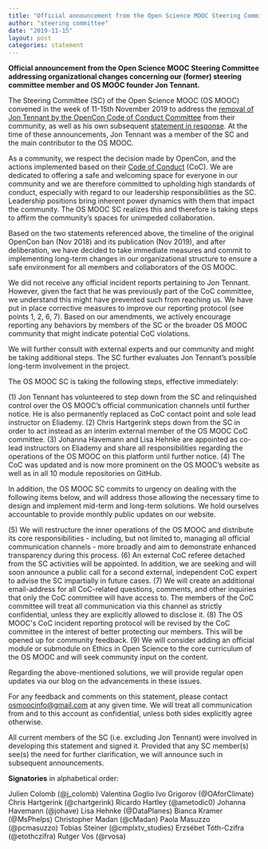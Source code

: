 ```yaml
---
title: "Official announcement from the Open Science MOOC Steering Committee addressing organizational changes concerning our (former) steering committee member and OS MOOC founder Jon Tennant"
author: "steering committee"
date: "2019-11-15"
layout: post
categories: statement
---
```


**Official announcement from the Open Science MOOC Steering Committee addressing organizational changes concerning our (former) steering committee member and OS MOOC founder Jon Tennant.**

The Steering Committee (SC) of the Open Science MOOC (OS MOOC) convened in the week of 11-15th November 2019 to address the [removal of Jon Tennant by the OpenCon Code of Conduct Committee](https://www.opencon2018.org/statement_from_the_opencon_code_of_conduct_committee_regarding_jon_tennant) from their community, as well as his own subsequent [statement in response](http://fossilsandshit.com/response-to-opencon-statement/). At the time of these announcements, Jon Tennant was a member of the SC and the main contributor to the OS MOOC.

As a community, we respect the decision made by OpenCon, and the actions implemented based on their [Code of Conduct](https://www.opencon2018.org/code_of_conduct) (CoC). We are dedicated to offering a safe and welcoming space for everyone in our community and we are therefore committed to upholding high standards of conduct, especially with regard to our leadership responsibilities as the SC. Leadership positions bring inherent power dynamics with them that impact the community. The OS MOOC SC realizes this and therefore is taking steps to affirm the community’s spaces for unimpeded collaboration.

Based on the two statements referenced above, the timeline of the original OpenCon ban (Nov 2018) and its publication (Nov 2019), and after deliberation, we have decided to take immediate measures and commit to implementing long-term changes in our organizational structure to ensure a safe environment for all members and collaborators of the OS MOOC. 

We did not receive any official incident reports pertaining to Jon Tennant. However, given the fact that he was previously part of the CoC committee, we understand this might have prevented such from reaching us. We have put in place corrective measures to improve our reporting protocol (see points 1, 2, 6, 7). Based on our amendments, we actively encourage reporting any behaviors by members of the SC or the broader OS MOOC community that might indicate potential CoC violations.

We will further consult with external experts and our community and might be taking additional steps. The SC further evaluates Jon Tennant’s possible long-term involvement in the project. 

The OS MOOC SC is taking the following steps, effective immediately:

(1)  Jon Tennant has volunteered to step down from the SC and relinquished control over the OS MOOC’s official communication channels until further notice. He is also permanently replaced as CoC contact point and sole lead instructor on Eliademy.
(2)  Chris Hartgerink steps down from the SC in order to act instead as an interim external member of the OS MOOC CoC committee.
(3)  Johanna Havemann and Lisa Hehnke are appointed as co-lead instructors on Eliademy and share all responsibilities regarding the operations of the OS MOOC on this platform until further notice.
(4)  The CoC was updated and is now more prominent on the OS MOOC’s website as well as in all 10 module repositories on GitHub.

In addition, the OS MOOC SC commits to urgency on dealing with the following items below, and will address those allowing the necessary time to design and implement mid-term and long-term solutions. We hold ourselves accountable to provide monthly public updates on our website. 

(5)  We will restructure the inner operations of the OS MOOC and distribute its core responsibilities - including, but not limited to, managing all official communication channels - more broadly and aim to demonstrate enhanced transparency during this process.
(6)  An external CoC referee detached from the SC activities will be appointed. In addition, we are seeking and will soon announce a public call for a second external, independent CoC expert to advise the SC impartially in future cases.
(7)  We will create an additional email-address for all CoC-related questions, comments, and other inquiries that only the CoC committee will have access to. The members of the CoC committee will treat all communication via this channel as strictly confidential, unless they are explicitly allowed to disclose it.
(8)  The OS MOOC's CoC incident reporting protocol will be revised by the CoC committee in the interest of better protecting our members. This will be opened up for community feedback.
(9)  We will consider adding an official module or submodule on Ethics in Open Science to the core curriculum of the OS MOOC and will seek community input on the content.

Regarding the above-mentioned solutions, we will provide regular open updates via our blog on the advancements in these issues.

For any feedback and comments on this statement, please contact osmoocinfo@gmail.com at any given time. We will treat all communication from and to this account as confidential, unless both sides explicitly agree otherwise.

All current members of the SC (i.e. excluding Jon Tennant) were involved in developing this statement and signed it. Provided that any SC member(s) see(s) the need for further clarification, we will announce such in subsequent announcements.

**Signatories** in alphabetical order:

Julien Colomb (@j_colomb)
Valentina Goglio
Ivo Grigorov (@OAforClimate)
Chris Hartgerink (@chartgerink)
Ricardo Hartley (@ametodic0)
Johanna Havemann (@johave)
Lisa Hehnke (@DataPlanes)
Bianca Kramer (@MsPhelps)
Christopher Madan (@cMadan)
Paola Masuzzo (@pcmasuzzo)
Tobias Steiner (@cmplxtv_studies)
Erzsébet Tóth-Czifra (@etothczifra)
Rutger Vos (@rvosa)

